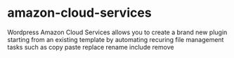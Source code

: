 # amazon-cloud-services
Wordpress Amazon Cloud Services allows you to create a brand new plugin starting from an existing template by automating recuring file management tasks such as copy paste replace rename include remove
